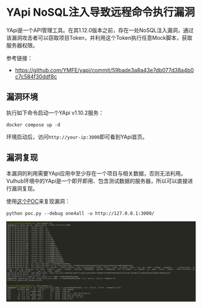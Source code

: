 # YApi NoSQL注入导致远程命令执行漏洞

YApi是一个API管理工具。在其1.12.0版本之前，存在一处NoSQL注入漏洞，通过该漏洞攻击者可以窃取项目Token，并利用这个Token执行任意Mock脚本，获取服务器权限。

参考链接：

- <https://github.com/YMFE/yapi/commit/59bade3a8a43e7db077d38a4b0c7c584f30ddf8c>

## 漏洞环境

执行如下命令启动一个YApi v1.10.2服务：

```
docker compose up -d
```

环境启动后，访问`http://your-ip:3000`即可看到YApi首页。

## 漏洞复现

本漏洞的利用需要YApi应用中至少存在一个项目与相关数据，否则无法利用。Vulhub环境中的YApi是一个即开即用、包含测试数据的服务器，所以可以直接进行漏洞复现。

使用[这个POC](poc.py)来复现漏洞：

```
python poc.py --debug one4all -u http://127.0.0.1:3000/
```

![](1.png)
